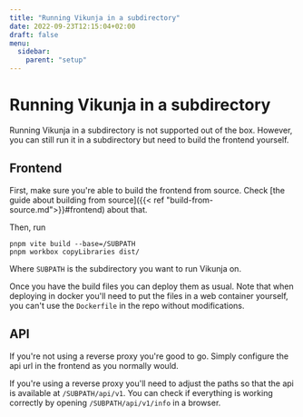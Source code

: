 ```yaml
---
title: "Running Vikunja in a subdirectory"
date: 2022-09-23T12:15:04+02:00
draft: false
menu:
  sidebar:
    parent: "setup"
---
```


# Running Vikunja in a subdirectory

Running Vikunja in a subdirectory is not supported out of the box.
However, you can still run it in a subdirectory but need to build the frontend yourself.

## Frontend

First, make sure you're able to build the frontend from source.
Check [the guide about building from source]({{< ref "build-from-source.md">}}#frontend) about that.

Then, run 

```
pnpm vite build --base=/SUBPATH
pnpm workbox copyLibraries dist/
```

Where `SUBPATH` is the subdirectory you want to run Vikunja on.

Once you have the build files you can deploy them as usual.
Note that when deploying in docker you'll need to put the files in a web container yourself, you 
can't use the `Dockerfile` in the repo without modifications.

## API

If you're not using a reverse proxy you're good to go.
Simply configure the api url in the frontend as you normally would.

If you're using a reverse proxy you'll need to adjust the paths so that the api is available at `/SUBPATH/api/v1`.
You can check if everything is working correctly by opening `/SUBPATH/api/v1/info` in a browser.
